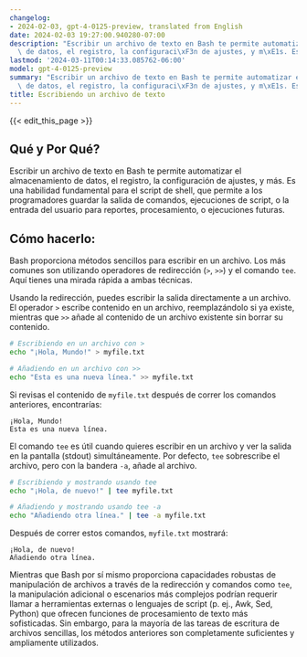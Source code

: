 ```yaml
---
changelog:
- 2024-02-03, gpt-4-0125-preview, translated from English
date: 2024-02-03 19:27:00.940280-07:00
description: "Escribir un archivo de texto en Bash te permite automatizar el almacenamiento\
  \ de datos, el registro, la configuraci\xF3n de ajustes, y m\xE1s. Es una habilidad\u2026"
lastmod: '2024-03-11T00:14:33.085762-06:00'
model: gpt-4-0125-preview
summary: "Escribir un archivo de texto en Bash te permite automatizar el almacenamiento\
  \ de datos, el registro, la configuraci\xF3n de ajustes, y m\xE1s. Es una habilidad\u2026"
title: Escribiendo un archivo de texto
---
```


{{< edit_this_page >}}

## Qué y Por Qué?

Escribir un archivo de texto en Bash te permite automatizar el almacenamiento de datos, el registro, la configuración de ajustes, y más. Es una habilidad fundamental para el script de shell, que permite a los programadores guardar la salida de comandos, ejecuciones de script, o la entrada del usuario para reportes, procesamiento, o ejecuciones futuras.

## Cómo hacerlo:

Bash proporciona métodos sencillos para escribir en un archivo. Los más comunes son utilizando operadores de redirección (`>`, `>>`) y el comando `tee`. Aquí tienes una mirada rápida a ambas técnicas.

Usando la redirección, puedes escribir la salida directamente a un archivo. El operador `>` escribe contenido en un archivo, reemplazándolo si ya existe, mientras que `>>` añade al contenido de un archivo existente sin borrar su contenido.

```bash
# Escribiendo en un archivo con >
echo "¡Hola, Mundo!" > myfile.txt

# Añadiendo en un archivo con >>
echo "Esta es una nueva línea." >> myfile.txt
```

Si revisas el contenido de `myfile.txt` después de correr los comandos anteriores, encontrarías:

```
¡Hola, Mundo!
Esta es una nueva línea.
```

El comando `tee` es útil cuando quieres escribir en un archivo y ver la salida en la pantalla (stdout) simultáneamente. Por defecto, `tee` sobrescribe el archivo, pero con la bandera `-a`, añade al archivo.

```bash
# Escribiendo y mostrando usando tee
echo "¡Hola, de nuevo!" | tee myfile.txt

# Añadiendo y mostrando usando tee -a
echo "Añadiendo otra línea." | tee -a myfile.txt
```

Después de correr estos comandos, `myfile.txt` mostrará:

```
¡Hola, de nuevo!
Añadiendo otra línea.
```

Mientras que Bash por sí mismo proporciona capacidades robustas de manipulación de archivos a través de la redirección y comandos como `tee`, la manipulación adicional o escenarios más complejos podrían requerir llamar a herramientas externas o lenguajes de script (p. ej., Awk, Sed, Python) que ofrecen funciones de procesamiento de texto más sofisticadas. Sin embargo, para la mayoría de las tareas de escritura de archivos sencillas, los métodos anteriores son completamente suficientes y ampliamente utilizados.

